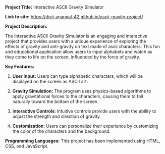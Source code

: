 **Project Title:** Interactive ASCII Gravity Simulator

**Link to site:** https://divij-agarwal-42.github.io/ascii-gravity-project/

**Project Description:**

The Interactive ASCII Gravity Simulator is an engaging and interactive project that provides users with a unique experience of exploring the effects of gravity and anti-gravity on text made of ascii characters. This fun and educational application allow users to input alphabets and watch as they come to life on the screen, influenced by the force of gravity.

**Key Features:**

1. **User Input:** Users can type alphabetic characters, which will be displayed on the screen as ASCII art.

2. **Gravity Simulation:** The program uses physics-based algorithms to apply gravitational forces to the characters, causing them to fall naturally toward the bottom of the screen.

4. **Interactive Controls:** Intuitive controls provide users with the ability to adjust the strength and direction of gravity.

5. **Customization:** Users can personalize their experience by customizing the color of the characters and the background.

**Programming Languages:** This project has been implemented using HTML, CSS, and JavaScript.
